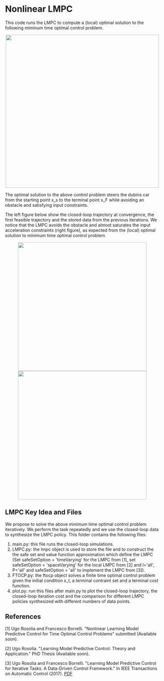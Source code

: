 # Nonlinear LMPC

This code runs the LMPC to compute a (local) optimal solution to the following miminum time optimal control problem.

<p align="center">
<img src="https://github.com/urosolia/LMPC/blob/master/NonlinearLMPC/SafeSetQfunction_MixedIntegerFormulation/readmeFigures/minimumTimeProblem.png" width="500" />
</p>

The optimal solution to the above control problem steers the dubins car from the starting point x_s to the terminal point x_F while avoiding an obstacle and satisfying input constraints. 

The left figure below show the closed-loop trajectory at convergence, the first feasible trajectory and the stored data from the previous iterations. We notice that the LMPC avoids the obstacle and almost saturates the input acceleration constraints (right figure), as expected from the (local) optimal solution to minimum time optimal control problem.

<p align="center">
<img src="https://github.com/urosolia/LMPC/blob/master/NonlinearLMPC/SafeSetQfunction_MixedIntegerFormulation/readmeFigures/iterationEvolution.png" width="420" />
<img src="https://github.com/urosolia/LMPC/blob/master/NonlinearLMPC/SafeSetQfunction_MixedIntegerFormulation/readmeFigures/velocityAcceleration.png" width="420" />
</p>

## LMPC Key Idea and Files

We propose to solve the above minimum time optimal control problem iteratively. We perform the task repeatedly and we use the closed-loop data to synthesize the LMPC policy. This folder contains the following files:

1) main.py: this file runs the closed-loop simulations.
2) LMPC.py: the lmpc object is used to store the file and to construct the the safe set and value function approximation which define the LMPC (Set safeSetOption = 'timeVarying' for the LMPC from [1], set safeSetOption = 'spaceVarying' for the local LMPC from [2] and l='all', P='all' and  safeSetOption = 'all' to implement the LMPC from [3]).
3) FTOCP.py: the ftocp object solves a finite time optimal control problem given the initial condition x_t, a terminal contraint set and a terminal cost function.
4) plot.py: run this files after main.py to plot the closed-loop trajectory, the closed-loop iteration cost and the comparison for different LMPC policies synthesized with different numbers of data points.

## References

[1] Ugo Rosolia and Francesco Borrelli. "Nonlinear  Learning  Model  Predictive  Control  for Time  Optimal  Control  Problems" submitted (Available soon).

[2] Ugo Rosolia. "Learning Model Predictive Control: Theory and Application." PhD Thesis (Available soon).

[3] Ugo Rosolia and Francesco Borrelli. "Learning Model Predictive Control for Iterative Tasks. A Data-Driven Control Framework." In IEEE Transactions on Automatic Control (2017). [PDF](https://ieeexplore.ieee.org/document/8039204/)

